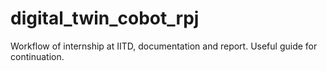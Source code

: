 # digital_twin_cobot_rpj
Workflow of internship at IITD, documentation and report.
Useful guide for continuation.
